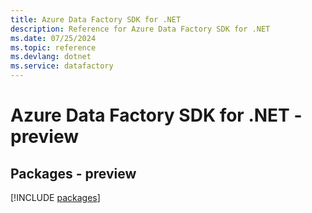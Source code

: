 ```yaml
---
title: Azure Data Factory SDK for .NET
description: Reference for Azure Data Factory SDK for .NET
ms.date: 07/25/2024
ms.topic: reference
ms.devlang: dotnet
ms.service: datafactory
---
```

# Azure Data Factory SDK for .NET - preview
## Packages - preview
[!INCLUDE [packages](data-factory-index.md)]
